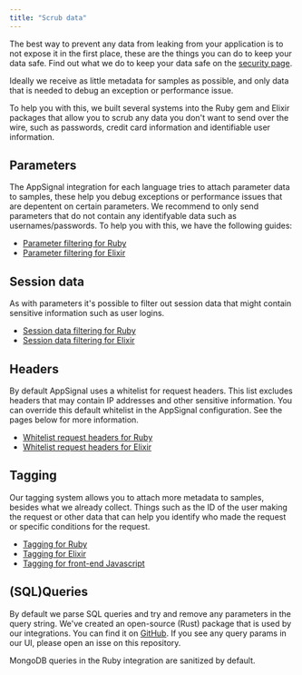 ```yaml
---
title: "Scrub data"
---
```


The best way to prevent any data from leaking from your application is to not expose it in the first place, these are the things you can do to keep your data safe.
Find out what we do to keep your data safe on the [security page](/appsignal/security).

Ideally we receive as little metadata for samples as possible, and only data that is needed to debug an exception or performance issue.

To help you with this, we built several systems into the Ruby gem and Elixir packages that allow you to scrub any data you don't want to send over the wire, such as passwords, credit card information and identifiable user information.


## Parameters

The AppSignal integration for each language tries to attach parameter data to samples, these help you debug exceptions or performance issues that are depentent on certain parameters. We recommend to only send parameters that do not contain any identifyable data such as usernames/passwords. To help you with this, we have the following guides:

* [Parameter filtering for Ruby](/ruby/configuration/parameter-filtering.html)
* [Parameter filtering for Elixir](/elixir/configuration/parameter-filtering.html)


## Session data

As with parameters it's possible to filter out session data that might contain sensitive information such as user logins.

* [Session data filtering for Ruby](/ruby/configuration/session-data-filtering.html)
* [Session data filtering for Elixir](/elixir/configuration/session-data-filtering.html)

## Headers

By default AppSignal uses a whitelist for request headers. This list excludes headers that may contain IP addresses and other sensitive information. You can override this default whitelist in the AppSignal configuration. See the pages below for more information.

* [Whitelist request headers for Ruby](/ruby/configuration/options.html#option-request_headers)
* [Whitelist request headers for Elixir](/elixir/configuration/options.html#option-request_headers)

## Tagging

Our tagging system allows you to attach more metadata to samples, besides what we already collect. Things such as the ID of the user making the request or other data that can help you identify who made the request or specific conditions for the request.


* [Tagging for Ruby](/ruby/instrumentation/tagging.html)
* [Tagging for Elixir](/elixir/instrumentation/tagging.html)
* [Tagging for front-end Javascript](/front-end/span.html#span-settags-tags-object)


## (SQL)Queries

By default we parse SQL queries and try and remove any parameters in the query string. We've created an open-source (Rust) package that is used by our integrations. You can find it on [GitHub](https://github.com/appsignal/sql_lexer). If you see any query params in our UI, please open an isse on this repository.

MongoDB queries in the Ruby integration are sanitized by default.
